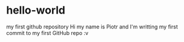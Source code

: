 # hello-world
my first github repository
Hi my name is Piotr and I'm writting my first commit to my first GitHub repo :v
